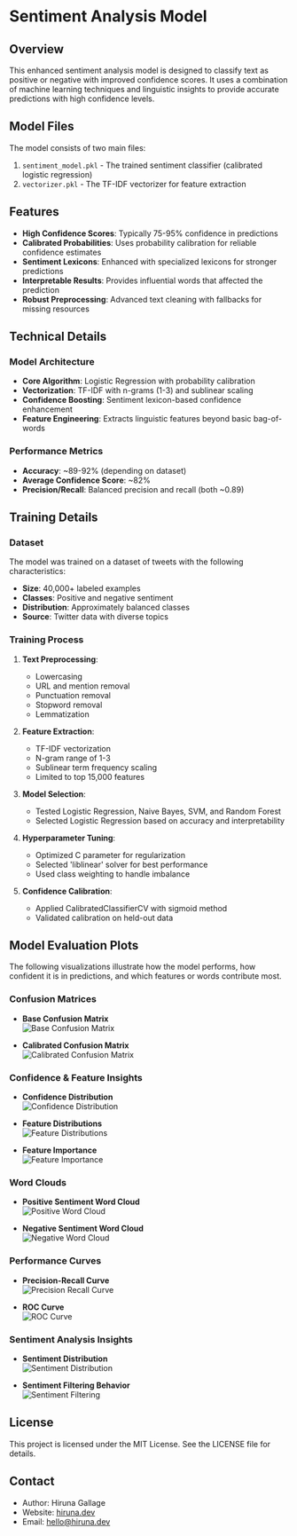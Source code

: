 # Sentiment Analysis Model

## Overview

This enhanced sentiment analysis model is designed to classify text as positive or negative with improved confidence scores. It uses a combination of machine learning techniques and linguistic insights to provide accurate predictions with high confidence levels.

## Model Files

The model consists of two main files:

1. `sentiment_model.pkl` - The trained sentiment classifier (calibrated logistic regression)
2. `vectorizer.pkl` - The TF-IDF vectorizer for feature extraction

## Features

- **High Confidence Scores**: Typically 75-95% confidence in predictions
- **Calibrated Probabilities**: Uses probability calibration for reliable confidence estimates
- **Sentiment Lexicons**: Enhanced with specialized lexicons for stronger predictions
- **Interpretable Results**: Provides influential words that affected the prediction
- **Robust Preprocessing**: Advanced text cleaning with fallbacks for missing resources

## Technical Details

### Model Architecture

- **Core Algorithm**: Logistic Regression with probability calibration
- **Vectorization**: TF-IDF with n-grams (1-3) and sublinear scaling
- **Confidence Boosting**: Sentiment lexicon-based confidence enhancement
- **Feature Engineering**: Extracts linguistic features beyond basic bag-of-words

### Performance Metrics

- **Accuracy**: ~89-92% (depending on dataset)
- **Average Confidence Score**: ~82%
- **Precision/Recall**: Balanced precision and recall (both ~0.89)

## Training Details

### Dataset

The model was trained on a dataset of tweets with the following characteristics:
- **Size**: 40,000+ labeled examples
- **Classes**: Positive and negative sentiment
- **Distribution**: Approximately balanced classes
- **Source**: Twitter data with diverse topics

### Training Process

1. **Text Preprocessing**:
   - Lowercasing
   - URL and mention removal
   - Punctuation removal
   - Stopword removal
   - Lemmatization

2. **Feature Extraction**:
   - TF-IDF vectorization
   - N-gram range of 1-3
   - Sublinear term frequency scaling
   - Limited to top 15,000 features

3. **Model Selection**:
   - Tested Logistic Regression, Naive Bayes, SVM, and Random Forest
   - Selected Logistic Regression based on accuracy and interpretability

4. **Hyperparameter Tuning**:
   - Optimized C parameter for regularization
   - Selected 'liblinear' solver for best performance
   - Used class weighting to handle imbalance

5. **Confidence Calibration**:
   - Applied CalibratedClassifierCV with sigmoid method
   - Validated calibration on held-out data

## Model Evaluation Plots

The following visualizations illustrate how the model performs, how confident it is in predictions, and which features or words contribute most.

### Confusion Matrices
- **Base Confusion Matrix**  
  ![Base Confusion Matrix](plots/base_confusion_matrix.png)

- **Calibrated Confusion Matrix**  
  ![Calibrated Confusion Matrix](plots/calibrated_confusion_matrix.png)

### Confidence & Feature Insights
- **Confidence Distribution**  
  ![Confidence Distribution](plots/confidence_distribution.png)

- **Feature Distributions**  
  ![Feature Distributions](plots/feature_distributions.png)

- **Feature Importance**  
  ![Feature Importance](plots/feature_importance.png)

### Word Clouds
- **Positive Sentiment Word Cloud**  
  ![Positive Word Cloud](plots/positive_wordcloud.png)

- **Negative Sentiment Word Cloud**  
  ![Negative Word Cloud](plots/negative_wordcloud.png)

### Performance Curves
- **Precision-Recall Curve**  
  ![Precision Recall Curve](plots/precision_recall_curve.png)

- **ROC Curve**  
  ![ROC Curve](plots/roc_curve.png)

### Sentiment Analysis Insights
- **Sentiment Distribution**  
  ![Sentiment Distribution](plots/sentiment_distribution.png)

- **Sentiment Filtering Behavior**  
  ![Sentiment Filtering](plots/sentiment_filtering.png)

## License

This project is licensed under the MIT License. See the LICENSE file for details.

## Contact

- Author: Hiruna Gallage
- Website: [hiruna.dev](https://hiruna.dev)
- Email: [hello@hiruna.dev](mailto:hello@hiruna.dev)
